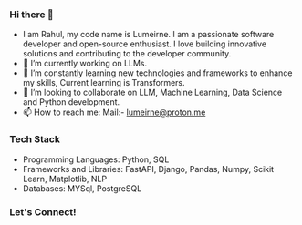 ### Hi there 👋

- I am Rahul, my code name is Lumeirne. I am a passionate software developer and open-source enthusiast. I love building innovative solutions and contributing to the developer community.
- 🔭 I’m currently working on LLMs.
- 🌱 I’m constantly learning new technologies and frameworks to enhance my skills, Current learning is Transformers.
- 👯 I’m looking to collaborate on LLM, Machine Learning, Data Science and Python development.
- 📫 How to reach me: Mail:- lumeirne@proton.me

### Tech Stack

- Programming Languages: Python, SQL
- Frameworks and Libraries: FastAPI, Django, Pandas, Numpy, Scikit Learn, Matplotlib, NLP
- Databases: MYSql, PostgreSQL

### Let's Connect!
